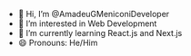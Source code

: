 - 👋 Hi, I’m @AmadeuGMeniconiDeveloper
- 👀 I’m interested in Web Development
- 🌱 I’m currently learning React.js and Next.js
- 😄 Pronouns: He/Him
